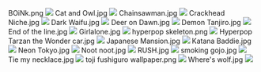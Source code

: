 BOiNk.png
<img src="https://github.com/LakshyaTMehta/setup/blob/main/wallpapers/BOiNk.png">
Cat and Owl.jpg
<img src="https://github.com/LakshyaTMehta/setup/blob/main/wallpapers/Cat and Owl.jpg">
Chainsawman.jpg
<img src="https://github.com/LakshyaTMehta/setup/blob/main/wallpapers/Chainsawman.jpg">
Crackhead Niche.jpg
<img src="https://github.com/LakshyaTMehta/setup/blob/main/wallpapers/Crackhead Niche.jpg">
Dark Waifu.jpg
<img src="https://github.com/LakshyaTMehta/setup/blob/main/wallpapers/Dark Waifu.jpg">
Deer on Dawn.jpg
<img src="https://github.com/LakshyaTMehta/setup/blob/main/wallpapers/Deer on Dawn.jpg">
Demon Tanjiro.jpg
<img src="https://github.com/LakshyaTMehta/setup/blob/main/wallpapers/Demon Tanjiro.jpg">
End of the line.jpg
<img src="https://github.com/LakshyaTMehta/setup/blob/main/wallpapers/End of the line.jpg">
Girlalone.jpg
<img src="https://github.com/LakshyaTMehta/setup/blob/main/wallpapers/Girlalone.jpg">
hyperpop skeleton.png
<img src="https://github.com/LakshyaTMehta/setup/blob/main/wallpapers/hyperpop skeleton.png">
Hyperpop Tarzan the Wonder car.jpg
<img src="https://github.com/LakshyaTMehta/setup/blob/main/wallpapers/Hyperpop Tarzan the Wonder car.jpg">
Japanese Mansion.jpg
<img src="https://github.com/LakshyaTMehta/setup/blob/main/wallpapers/Japanese Mansion.jpg">
Katana Baddie.jpg
<img src="https://github.com/LakshyaTMehta/setup/blob/main/wallpapers/Katana Baddie.jpg">
Neon Tokyo.jpg
<img src="https://github.com/LakshyaTMehta/setup/blob/main/wallpapers/Neon Tokyo.jpg">
Noot noot.jpg
<img src="https://github.com/LakshyaTMehta/setup/blob/main/wallpapers/Noot noot.jpg">
RUSH.jpg
<img src="https://github.com/LakshyaTMehta/setup/blob/main/wallpapers/RUSH.jpg">
smoking gojo.jpg
<img src="https://github.com/LakshyaTMehta/setup/blob/main/wallpapers/smoking gojo.jpg">
Tie my necklace.jpg
<img src="https://github.com/LakshyaTMehta/setup/blob/main/wallpapers/Tie my necklace.jpg">
toji fushiguro wallpaper.png
<img src="https://github.com/LakshyaTMehta/setup/blob/main/wallpapers/toji fushiguro wallpaper.png">
Where's wolf.jpg
<img src="https://github.com/LakshyaTMehta/setup/blob/main/wallpapers/Where's wolf.jpg">
